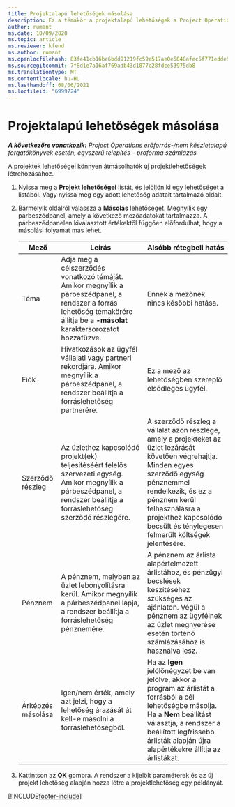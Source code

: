```yaml
---
title: Projektalapú lehetőségek másolása
description: Ez a témakör a projektalapú lehetőségek a Project Operationsben való másolásának módjáról nyújt tájékoztatást.
author: rumant
ms.date: 10/09/2020
ms.topic: article
ms.reviewer: kfend
ms.author: rumant
ms.openlocfilehash: 83fe41cb16be6bdd91219fc59e517ae0e5848afec5f771edde575bb5c24f9865
ms.sourcegitcommit: 7f8d1e7a16af769adb43d1877c28fdce53975db8
ms.translationtype: MT
ms.contentlocale: hu-HU
ms.lasthandoff: 08/06/2021
ms.locfileid: "6999724"
---
```

# <a name="copy-project-based-opportunities"></a>Projektalapú lehetőségek másolása

_**A következőre vonatkozik:** Project Operations erőforrás-/nem készletalapú forgatókönyvek esetén, egyszerű telepítés – proforma számlázás_


A projektek lehetőségei könnyen átmásolhatók új projektlehetőségek létrehozásához. 

1. Nyissa meg a **Projekt lehetőségei** listát, és jelöljön ki egy lehetőséget a listából. Vagy nyissa meg egy adott lehetőség adatait tartalmazó oldalt. 
2. Bármelyik oldalról válassza a **Másolás** lehetőséget. Megnyílik egy párbeszédpanel, amely a következő mezőadatokat tartalmazza. A párbeszédpanelen kiválasztott értékektől függően előfordulhat, hogy a másolási folyamat más lehet.

    | **Mező** | **Leírás** | **Alsóbb rétegbeli hatás** |
    | --- | --- | --- |
    | Téma | Adja meg a célszerződés vonatkozó témáját. Amikor megnyílik a párbeszédpanel, a rendszer a forrás lehetőség témakörére állítja be a **-másolat** karaktersorozatot hozzáfűzve. | Ennek a mezőnek nincs későbbi hatása. |
    | Fiók | Hivatkozások az ügyfél vállalati vagy partneri rekordjára. Amikor megnyílik a párbeszédpanel, a rendszer beállítja a forráslehetőség partnerére. | Ez a mező az lehetőségben szereplő elsődleges ügyfél. |
    | Szerződő részleg | Az üzlethez kapcsolódó projekt(ek) teljesítéséért felelős szervezeti egység. Amikor megnyílik a párbeszédpanel, a rendszer beállítja a forráslehetőség szerződő részlegére. | A szerződő részleg a vállalat azon részlege, amely a projekteket az üzlet lezárását követően végrehajtja. Minden egyes szerződő egység pénznemmel rendelkezik, és ez a pénznem kerül felhasználásra a projekthez kapcsolódó becsült és ténylegesen felmerült költségek jelentésére. |
    | Pénznem | A pénznem, melyben az üzlet lebonyolításra kerül. Amikor megnyílik a párbeszédpanel lapja, a rendszer beállítja a forráslehetőség pénznemére. | A pénznem az árlista alapértelmezett árlistához, és pénzügyi becslések készítéséhez szükséges az ajánlaton. Végül a pénznem az ügyfélnek az üzlet megnyerése esetén történő számlázásához is használva lesz. |
    | Árképzés másolása | Igen/nem érték, amely azt jelzi, hogy a lehetőség árazását át kell-e másolni a forráslehetőségből. | Ha az **Igen** jelölőnégyzet be van jelölve, akkor a program az árlistát a forrásból a cél lehetőségbe másolja. Ha a **Nem** beállítást választja, a rendszer a beállított legfrissebb árlisták alapján újra alapértékekre állítja az árlistákat. |

3. Kattintson az **OK** gombra. A rendszer a kijelölt paraméterek és az új projekt lehetőség alapján hozza létre a projektlehetőség egy példányát.


[!INCLUDE[footer-include](../includes/footer-banner.md)]